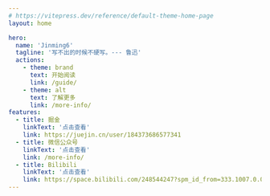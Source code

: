 ```yaml
---
# https://vitepress.dev/reference/default-theme-home-page
layout: home

hero:
  name: 'Jinming6'
  tagline: '写不出的时候不硬写。--- 鲁迅'
  actions:
    - theme: brand
      text: 开始阅读
      link: /guide/
    - theme: alt
      text: 了解更多
      link: /more-info/
features:
  - title: 掘金
    linkText: '点击查看'
    link: https://juejin.cn/user/184373686577341
  - title: 微信公众号
    linkText: '点击查看'
    link: /more-info/
  - title: Bilibili
    linkText: '点击查看'
    link: https://space.bilibili.com/248544247?spm_id_from=333.1007.0.0
---
```

